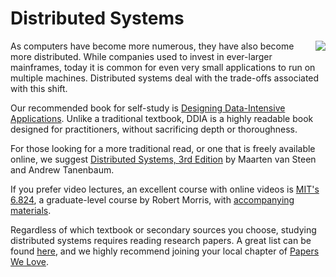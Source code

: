 # Distributed Systems

<a href="https://www.amazon.com/Designing-Data-Intensive-Applications-Reliable-Maintainable-ebook/dp/B06XPJML5D/?pldnSite=1">
    <img align="right" wedith="50" src="https://github.com/user-attachments/assets/0559184c-dbe3-4310-b541-dc05e8c4a358" />
</a>

As computers have become more numerous, they have also become more distributed. While companies used to invest in ever-larger mainframes, today it is common for even very small applications to run on multiple machines. Distributed systems deal with the trade-offs associated with this shift.

Our recommended book for self-study is [Designing Data-Intensive Applications](https://www.amazon.com/Designing-Data-Intensive-Applications-Reliable-Maintainable-ebook/dp/B06XPJML5D/?pldnSite=1). Unlike a traditional textbook, DDIA is a highly readable book designed for practitioners, without sacrificing depth or thoroughness.

For those looking for a more traditional read, or one that is freely available online, we suggest [Distributed Systems, 3rd Edition](https://www.distributed-systems.net/index.php/books/ds3/) by Maarten van Steen and Andrew Tanenbaum.

If you prefer video lectures, an excellent course with online videos is [MIT's 6.824](https://www.youtube.com/watch?v=cQP8WApzIQQ&list=PLrw6a1wE39_tb2fErI4-WkMbsvGQk9_UB), a graduate-level course by Robert Morris, with [accompanying materials](https://pdos.csail.mit.edu/6.824/schedule.html).

Regardless of which textbook or secondary sources you choose, studying distributed systems requires reading research papers. A great list can be found [here](http://dsrg.pdos.csail.mit.edu/papers/), and we highly recommend joining your local chapter of [Papers We Love](https://paperswelove.org/).



